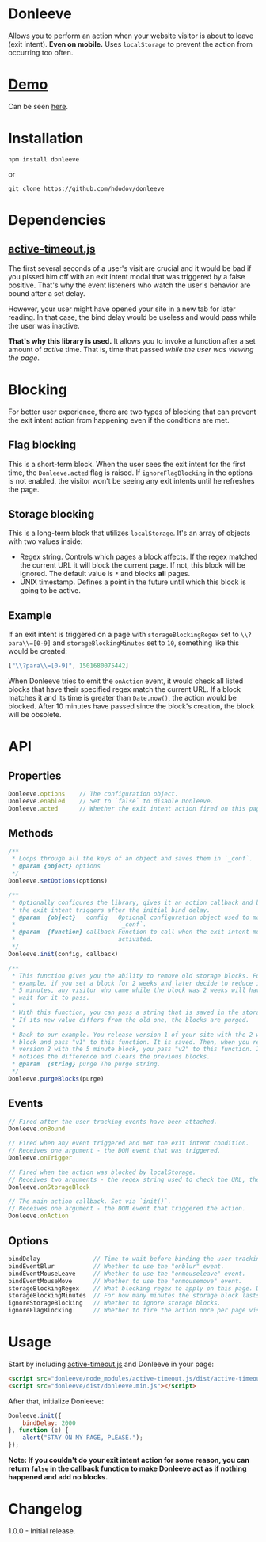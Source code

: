 # Donleeve
Allows you to perform an action when your website visitor is about to leave (exit intent). **Even on mobile.** Uses `localStorage` to prevent the action from occurring too often.

# [Demo](https://hdodov.github.io/donleeve/)

Can be seen [here](https://hdodov.github.io/donleeve/).

# Installation

```
npm install donleeve
```

or

```
git clone https://github.com/hdodov/donleeve
```

# Dependencies

## [active-timeout.js](https://github.com/hdodov/active-timeout.js)

The first several seconds of a user's visit are crucial and it would be bad if you pissed him off with an exit intent modal that was triggered by a false positive. That's why the event listeners who watch the user's behavior are bound after a set delay.

However, your user might have opened your site in a new tab for later reading. In that case, the bind delay would be useless and would pass while the user was inactive.

**That's why this library is used.** It allows you to invoke a function after a set amount of *active* time. That is, time that passed *while the user was viewing the page*.

# Blocking

For better user experience, there are two types of blocking that can prevent the exit intent action from happening even if the conditions are met.

## Flag blocking

This is a short-term block. When the user sees the exit intent for the first time, the `Donleeve.acted` flag is raised. If `ignoreFlagBlocking` in the options is not enabled, the visitor won't be seeing any exit intents until he refreshes the page.

## Storage blocking

This is a long-term block that utilizes `localStorage`. It's an array of objects with two values inside:

- Regex string. Controls which pages a block affects. If the regex matched the current URL it will block the current page. If not, this block will be ignored. The default value is `*` and blocks **all** pages.
- UNIX timestamp. Defines a point in the future until which this block is going to be active.

## Example

If an exit intent is triggered on a page with `storageBlockingRegex` set to `\\?para\\=[0-9]` and `storageBlockingMinutes` set to `10`, something like this would be created:

```js
["\\?para\\=[0-9]", 1501680075442]
```

When Donleeve tries to emit the `onAction` event, it would check all listed blocks that have their specified regex match the current URL. If a block matches it and its time is greater than `Date.now()`, the action would be blocked. After 10 minutes have passed since the block's creation, the block will be obsolete.

# API

## Properties

```js
Donleeve.options    // The configuration object.
Donleeve.enabled    // Set to `false` to disable Donleeve.
Donleeve.acted      // Whether the exit intent action fired on this page visit.
```

## Methods

```js
/**
 * Loops through all the keys of an object and saves them in `_conf`.
 * @param {object} options
 */
Donleeve.setOptions(options)

/**
 * Optionally configures the library, gives it an action callback and binds
 * the exit intent triggers after the initial bind delay.
 * @param  {object}   config   Optional configuration object used to modify
 *                             `_conf`.
 * @param  {function} callback Function to call when the exit intent must be
 *                             activated.
 */
Donleeve.init(config, callback)

/**
 * This function gives you the ability to remove old storage blocks. For
 * example, if you set a block for 2 weeks and later decide to reduce it to
 * 5 minutes, any visitor who came while the block was 2 weeks will have to
 * wait for it to pass.
 *
 * With this function, you can pass a string that is saved in the storage.
 * If its new value differs from the old one, the blocks are purged.
 *
 * Back to our example. You release version 1 of your site with the 2 week
 * block and pass "v1" to this function. It is saved. Then, when you release
 * version 2 with the 5 minute block, you pass "v2" to this function. It
 * notices the difference and clears the previous blocks.
 * @param  {string} purge The purge string.
 */
Donleeve.purgeBlocks(purge)
```

## Events

```js
// Fired after the user tracking events have been attached.
Donleeve.onBound

// Fired when any event triggered and met the exit intent condition.
// Receives one argument - the DOM event that was triggered.
Donleeve.onTrigger 

// Fired when the action was blocked by localStorage.
// Receives two arguments - the regex string used to check the URL, the time remaining on the block.
Donleeve.onStorageBlock 

// The main action callback. Set via `init()`.
// Receives one argument - the DOM event that triggered the action.
Donleeve.onAction
```

## Options

```js
bindDelay               // Time to wait before binding the user tracking events.
bindEventBlur           // Whether to use the "onblur" event.
bindEventMouseLeave     // Whether to use the "onmouseleave" event.
bindEventMouseMove      // Whether to use the "onmousemove" event.
storageBlockingRegex    // What blocking regex to apply on this page. Default is "*" and blocks on all URLs.
storageBlockingMinutes  // For how many minutes the storage block lasts.
ignoreStorageBlocking   // Whether to ignore storage blocks.
ignoreFlagBlocking      // Whether to fire the action once per page visit. `Donleeve.acted` is the flag.
```

# Usage

Start by including [active-timeout.js](https://github.com/hdodov/active-timeout.js) and Donleeve in your page:

```html
<script src="donleeve/node_modules/active-timeout.js/dist/active-timeout.min.js"></script>
<script src="donleeve/dist/donleeve.min.js"></script>
```

After that, initialize Donleeve:

```js
Donleeve.init({
    bindDelay: 2000
}, function (e) {
    alert("STAY ON MY PAGE, PLEASE.");
});
```

**Note: If you couldn't do your exit intent action for some reason, you can return `false` in the callback function to make Donleeve act as if nothing happened and add no blocks.**

# Changelog

1.0.0 - Initial release.